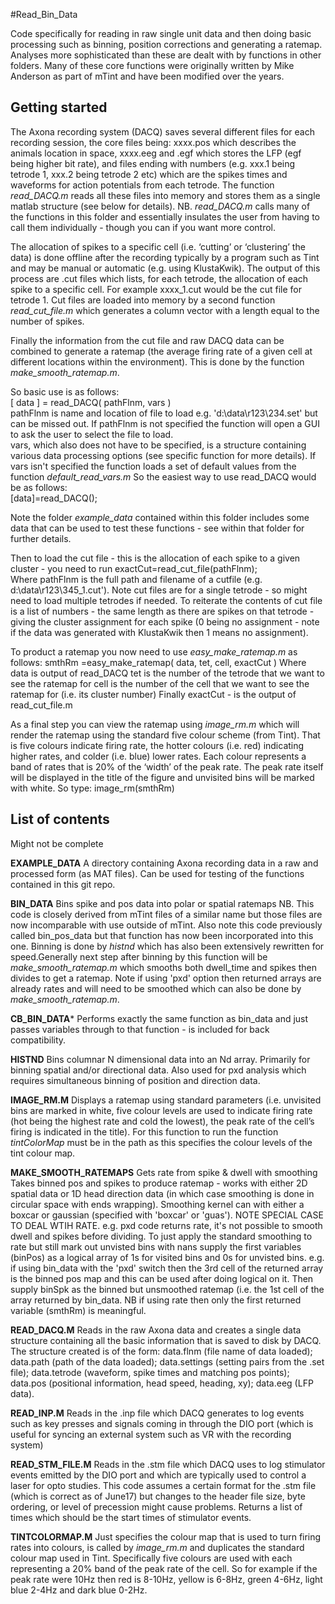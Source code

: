#Read_Bin_Data

Code specifically for reading in raw single unit data and then doing basic processing such as binning, position corrections and generating a ratemap. Analyses more sophisticated than these are dealt with by functions in other folders. Many of these core functions were originally written by Mike Anderson as part of mTint and have been modified over the years.


## Getting started
The Axona recording system (DACQ) saves several different files for each recording session, the core files being: xxxx.pos which describes the animals location in space, xxxx.eeg and .egf which stores the LFP (egf being higher bit rate), and files ending with numbers (e.g. xxx.1 being tetrode 1, xxx.2 being tetrode 2 etc) which are the spikes times and waveforms for action potentials from each tetrode. The function *read_DACQ.m* reads all these files into memory and stores them as a single matlab structure (see below for details). NB. *read_DACQ.m* calls many of the functions in this folder and essentially insulates the user from having to call them individually - though you can if you want more control.

The allocation of spikes to a specific cell (i.e. ‘cutting’ or ‘clustering’ the data) is done offline after the recording typically by a program such as Tint and may be manual or automatic (e.g. using KlustaKwik). The output of this process are .cut files which lists, for each tetrode, the allocation of each spike to a specific cell. For example xxxx_1.cut would be the cut file for tetrode 1. Cut files are loaded into memory by a second function *read_cut_file.m* which generates a column vector with a length equal to the number of spikes.

Finally the information from the cut file and raw DACQ data can be combined to generate a ratemap (the average firing rate of a given cell at different locations within the environment). This is done by the function *make_smooth_ratemap.m*.

So basic use is as follows:  
[ data ] = read_DACQ( pathFlnm, vars )  
pathFlnm is name and location of file to load e.g. 'd:\data\r123\234.set' but can be missed out. If pathFlnm is not specified the function will open a GUI to ask the user to select the file to load.  
vars, which also does not have to be specified, is a structure containing various data processing options (see specific function for more details). If vars isn't specified the function loads a set of default values from the function *default_read_vars.m*
So the easiest way to use read_DACQ would be as follows:  
[data]=read_DACQ();

Note the folder *example_data* contained within this folder includes some data that can be used to test these functions - see within that folder for further details.

Then to load the cut file - this is the allocation of each spike to a given cluster - you need to run 
exactCut=read_cut_file(pathFlnm);  
Where pathFlnm is the full path and filename of a cutfile (e.g. d:\data\r123\345_1.cut').
Note cut files are for a single tetrode - so might need to load multiple tetrodes if needed. To reiterate the contents of cut file is a list of numbers - the same length as there are spikes on that tetrode - giving the cluster assignment for each spike (0 being no assignment - note if the data was generated with KlustaKwik then 1 means no assignment).

To product a ratemap you now need to use *easy_make_ratemap.m* as follows:
smthRm =easy_make_ratemap( data, tet, cell, exactCut )
Where data is output of read_DACQ
tet is the number of the tetrode that we want to see the ratemap for
cell is the number of the cell that we want to see the ratemap for (i.e. its cluster number)
Finally exactCut - is the output of read_cut_file.m

As a final step you can view the ratemap using *image_rm.m* which will render the ratemap using the standard five colour scheme (from Tint). That is five colours indicate firing rate, the hotter colours (i.e. red) indicating higher rates, and colder (i.e. blue) lower rates. Each colour represents a band of rates that is 20% of the ‘width’ of the peak rate. The peak rate itself will be displayed in the title of the figure and unvisited bins will be marked with white. So type:
image_rm(smthRm)




## List of contents
Might not be complete

**EXAMPLE_DATA** A directory containing Axona recording data in a raw and processed form (as MAT files). Can be used for testing of the functions contained in this git repo.

**BIN_DATA** Bins spike and pos data into polar or spatial ratemaps
NB. This code is closely derived from mTint files of a similar name but
those files are now incomparable with use outside of mTint. Also note
this code previously called bin_pos_data but that function has now been
incorporated into this one. Binning is done by *histnd* which has also been
extensively rewritten for speed.Generally next step after binning by this function will be *make_smooth_ratemap.m* which smooths both dwell_time and spikes then
divides to get a ratemap. Note if using 'pxd' option then returned arrays
are already rates and will need to be smoothed which can also be done by
*make_smooth_ratemap.m*.

**CB_BIN_DATA*** Performs exactly the same function as bin_data and just passes 
variables through to that function - is included for back compatibility.


**HISTND** Bins columnar N dimensional data into an Nd array.
Primarily for binning spatial and/or directional data. Also used for pxd 
analysis which requires simultaneous binning of position and direction 
data.

**IMAGE_RM.M** Displays a ratemap using standard parameters (i.e. unvisited bins are marked in white, five colour levels are used to indicate firing rate (hot being the highest rate and cold the lowest), the peak rate of the cell’s firing is indicated in the title). For this function to run the function *tintColorMap* must be in the path as this specifies the colour levels of the tint colour map.

**MAKE_SMOOTH_RATEMAPS** Gets rate from spike & dwell  with smoothing
Takes binned pos and spikes to produce ratemap - works with either 2D
spatial data or 1D head direction data (in which case smoothing is done
in circular space with ends wrapping). Smoothing kernel can with either a
boxcar or gaussian (specified with 'boxcar' or 'guas'). 
NOTE SPECIAL CASE TO DEAL WTIH RATE. e.g. pxd code returns rate, it's not
possible to smooth dwell and spikes before dividing. To just apply the
standard smoothing to rate but still mark out unvisted bins with nans
supply the first variables (binPos) as a logical array of 1s for visited
bins and 0s for unvisted bins. e.g. if using bin_data with the 'pxd'
switch then the 3rd cell of the returned array is the binned pos map and
this can be used after doing logical on it. Then supply binSpk as the 
binned but unsmoothed ratemap (i.e. the 1st cell of the array returned by
bin_data. NB if using rate then only the first returned variable (smthRm) 
is meaningful.

**READ_DACQ.M** Reads in the raw Axona data and creates a single data structure containing all the basic information that is saved to disk by DACQ. The structure created is of the form: data.flnm (file name of data loaded); data.path (path of the data loaded); data.settings (setting pairs from the .set file); data.tetrode (waveform, spike times and matching pos points); data.pos (positional information, head speed, heading, xy); data.eeg (LFP data).

**READ_INP.M** Reads in the .inp file which DACQ generates to log events such as key presses and signals coming in through the DIO port (which is useful for syncing an external system such as VR with the recording system)

**READ_STM_FILE.M** Reads in the .stm file which DACQ uses to log stimulator events emitted by the DIO port and which are typically used to control a laser for opto studies. This code assumes a certain format for the .stm file (which is correct as of June17) but changes to the header file size, byte ordering, or level of precession might cause problems. Returns a list of times which should be the start times of stimulator events.

**TINTCOLORMAP.M** Just specifies the colour map that is used to turn firing rates into colours, is called by *image_rm.m* and duplicates the standard colour map used in Tint. Specifically five colours are used with each representing a 20% band of the peak rate of the cell. So for example if the peak rate were 10Hz then red is 8-10Hz, yellow is 6-8Hz, green 4-6Hz, light blue 2-4Hz and dark blue 0-2Hz.








